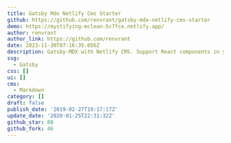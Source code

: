 ```yaml
---
title: Gatsby Mdx Netlify Cms Starter
github: https://github.com/renvrant/gatsby-mdx-netlify-cms-starter
demo: https://mystifying-mclean-5c7fce.netlify.app/
author: renvrant
author_link: https://github.com/renvrant
date: 2023-11-30T07:16:35.056Z
description: Gatsby-MDX with Netlify CMS. Support React components in your CMS editor!
ssg:
  - Gatsby
css: []
ui: []
cms:
  - Markdown
category: []
draft: false
publish_date: '2019-02-27T19:17:17Z'
update_date: '2020-01-25T22:31:32Z'
github_star: 88
github_fork: 46
---
```

